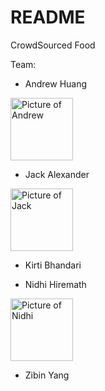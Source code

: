 # README

CrowdSourced Food

Team:

* Andrew Huang

<img src="https://scontent-lax3-1.xx.fbcdn.net/v/t31.0-8/19095635_10209942451022781_529412370290504631_o.jpg?oh=87ced61714eb0e59bfac4d47ec2975b2&oe=5A70E599" alt="Picture of Andrew" width="100" />

* Jack Alexander

<img src="http://jalexander.ninja/img/Me.jpg" alt="Picture of Jack" width="100" />

* Kirti Bhandari

* Nidhi Hiremath

<img src="https://image.ibb.co/f4QZwG/Me1.jpg" alt="Picture of Nidhi" width="100" />

* Zibin Yang

